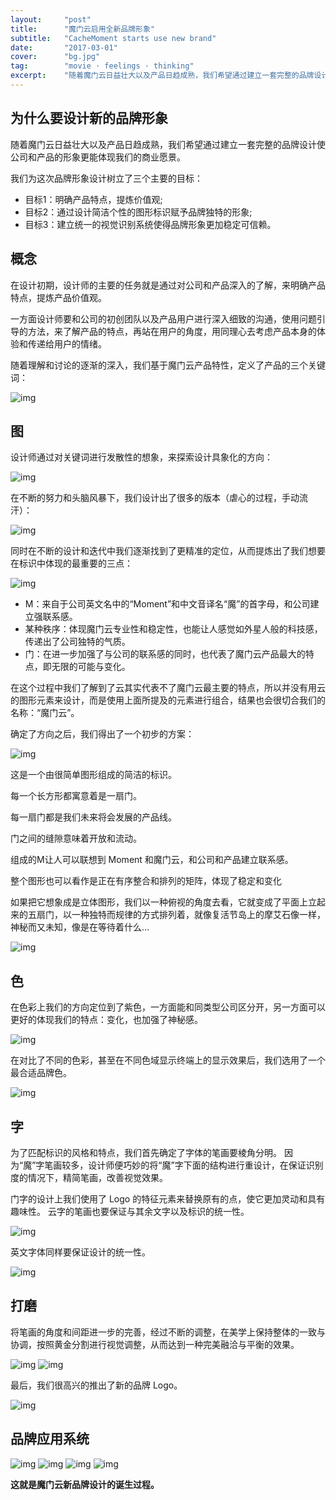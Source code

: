 ```yaml
---
layout:     "post"
title:      "魔门云启用全新品牌形象"
subtitle:   "CacheMoment starts use new brand"
date:       "2017-03-01"
cover:      "bg.jpg"
tag:        "movie · feelings · thinking"
excerpt:    "随着魔门云日益壮大以及产品日趋成熟，我们希望通过建立一套完整的品牌设计使公司和产品的形象更能体现我们的商业愿景。"
---
```


## 为什么要设计新的品牌形象

随着魔门云日益壮大以及产品日趋成熟，我们希望通过建立一套完整的品牌设计使公司和产品的形象更能体现我们的商业愿景。

我们为这次品牌形象设计树立了三个主要的目标：
* 目标1：明确产品特点，提炼价值观;
* 目标2：通过设计简洁个性的图形标识赋予品牌独特的形象;
* 目标3：建立统一的视觉识别系统使得品牌形象更加稳定可信赖。

## 概念

在设计初期，设计师的主要的任务就是通过对公司和产品深入的了解，来明确产品特点，提炼产品价值观。

一方面设计师要和公司的初创团队以及产品用户进行深入细致的沟通，使用问题引导的方法，来了解产品的特点，再站在用户的角度，用同理心去考虑产品本身的体验和传递给用户的情绪。

随着理解和讨论的逐渐的深入，我们基于魔门云产品特性，定义了产品的三个关键词：

![img](/assets/images/post/2017-03-01/2.jpg)

## 图

设计师通过对关键词进行发散性的想象，来探索设计具象化的方向：

![img](/assets/images/post/2017-03-01/3.jpg)

在不断的努力和头脑风暴下，我们设计出了很多的版本（虐心的过程，手动流汗）：

![img](/assets/images/post/2017-03-01/4.jpg)

同时在不断的设计和迭代中我们逐渐找到了更精准的定位，从而提炼出了我们想要在标识中体现的最重要的三点：

![img](/assets/images/post/2017-03-01/5-1.jpg)

* M：来自于公司英文名中的“Moment”和中文音译名“魔”的首字母，和公司建立强联系感。
* 某种秩序：体现魔门云专业性和稳定性，也能让人感觉如外星人般的科技感，传递出了公司独特的气质。
* 门：在进一步加强了与公司的联系感的同时，也代表了魔门云产品最大的特点，即无限的可能与变化。

在这个过程中我们了解到了云其实代表不了魔门云最主要的特点，所以并没有用云的图形元素来设计，而是使用上面所提及的元素进行组合，结果也会很切合我们的名称：“魔门云”。

确定了方向之后，我们得出了一个初步的方案：

![img](/assets/images/post/2017-03-01/6.jpg)

这是一个由很简单图形组成的简洁的标识。

每一个长方形都寓意着是一扇门。

每一扇门都是我们未来将会发展的产品线。

门之间的缝隙意味着开放和流动。

组成的M让人可以联想到 Moment 和魔门云，和公司和产品建立联系感。

整个图形也可以看作是正在有序整合和排列的矩阵，体现了稳定和变化

如果把它想象成是立体图形，我们以一种俯视的角度去看，它就变成了平面上立起来的五扇门，以一种独特而规律的方式排列着，就像复活节岛上的摩艾石像一样，神秘而又未知，像是在等待着什么…

![img](/assets/images/post/2017-03-01/7.jpg)

## 色

在色彩上我们的方向定位到了紫色，一方面能和同类型公司区分开，另一方面可以更好的体现我们的特点：变化，也加强了神秘感。

![img](/assets/images/post/2017-03-01/8.jpg)

在对比了不同的色彩，甚至在不同色域显示终端上的显示效果后，我们选用了一个最合适品牌色。

![img](/assets/images/post/2017-03-01/9.jpg)

## 字

为了匹配标识的风格和特点，我们首先确定了字体的笔画要棱角分明。
因为“魔”字笔画较多，设计师便巧妙的将“魔”字下面的结构进行重设计，在保证识别度的情况下，精简笔画，改善视觉效果。

门字的设计上我们使用了 Logo 的特征元素来替换原有的点，使它更加灵动和具有趣味性。
云字的笔画也要保证与其余文字以及标识的统一性。

![img](/assets/images/post/2017-03-01/10.jpg)

英文字体同样要保证设计的统一性。

![img](/assets/images/post/2017-03-01/11.jpg)

## 打磨

将笔画的角度和间距进一步的完善，经过不断的调整，在美学上保持整体的一致与协调，按照黄金分割进行视觉调整，从而达到一种完美融洽与平衡的效果。

![img](/assets/images/post/2017-03-01/12.jpg)
![img](/assets/images/post/2017-03-01/13.jpg)

最后，我们很高兴的推出了新的品牌 Logo。

![img](/assets/images/post/2017-03-01/14.jpg)

## 品牌应用系统

![img](/assets/images/post/2017-03-01/15.jpg)
![img](/assets/images/post/2017-03-01/16.jpg)
![img](/assets/images/post/2017-03-01/17.jpg)
![img](/assets/images/post/2017-03-01/18.jpg)

**这就是魔门云新品牌设计的诞生过程。**
